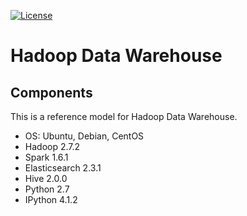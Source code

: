 [![License](https://img.shields.io/badge/license-Apache%202-blue.svg)](LICENSE)

Hadoop Data Warehouse
====================

Components
----------
This is a reference model for Hadoop Data Warehouse.

* OS: Ubuntu, Debian, CentOS
* Hadoop 2.7.2
* Spark 1.6.1
* Elasticsearch 2.3.1
* Hive 2.0.0
* Python 2.7
* IPython 4.1.2
